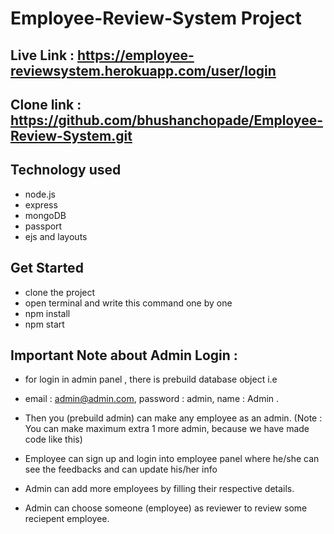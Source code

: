 # Employee-Review-System Project
## Live Link : https://employee-reviewsystem.herokuapp.com/user/login

## Clone link : https://github.com/bhushanchopade/Employee-Review-System.git

## Technology used 
- node.js
- express
- mongoDB
- passport
- ejs and layouts

## Get Started 
- clone the project
- open terminal and write this command one by one
- npm install
- npm start

## Important Note about Admin Login :
- for login in admin panel , there is prebuild database object i.e 

- email : admin@admin.com,
  password : admin,
  name : Admin .

- Then you (prebuild admin) can make any employee as an admin.
  (Note : You can make maximum extra 1 more admin, because we have made code like this)

- Employee can sign up and login into employee panel where he/she can see the feedbacks and can update his/her info
- Admin can add more employees by filling their respective details.
- Admin can choose someone (employee) as reviewer to review some reciepent employee.
